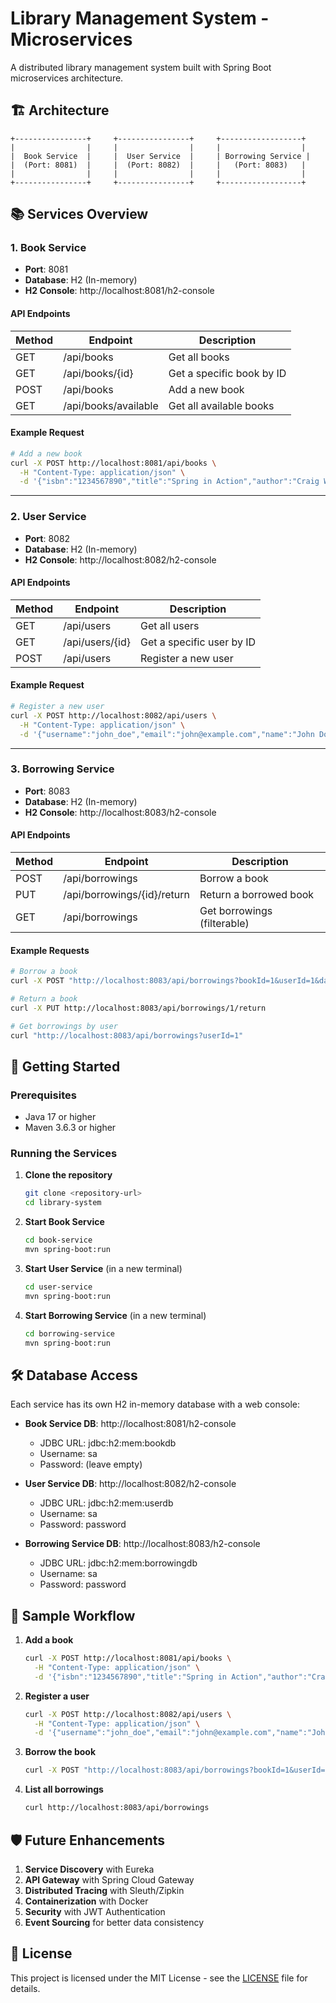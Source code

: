 # Library Management System - Microservices

A distributed library management system built with Spring Boot microservices architecture.

## 🏗️ Architecture

```
+----------------+     +----------------+     +------------------+
|                |     |                |     |                  |
|  Book Service  |     |  User Service  |     | Borrowing Service |
|  (Port: 8081)  |     |  (Port: 8082)  |     |   (Port: 8083)   |
|                |     |                |     |                  |
+----------------+     +----------------+     +------------------+
```

## 📚 Services Overview

### 1. Book Service
- **Port**: 8081
- **Database**: H2 (In-memory)
- **H2 Console**: http://localhost:8081/h2-console

#### API Endpoints

| Method | Endpoint              | Description                      |
|--------|-----------------------|----------------------------------|
| GET    | /api/books           | Get all books                   |
| GET    | /api/books/{id}      | Get a specific book by ID       |
| POST   | /api/books           | Add a new book                  |
| GET    | /api/books/available | Get all available books         |


#### Example Request
```bash
# Add a new book
curl -X POST http://localhost:8081/api/books \
  -H "Content-Type: application/json" \
  -d '{"isbn":"1234567890","title":"Spring in Action","author":"Craig Walls"}'
```

---

### 2. User Service
- **Port**: 8082
- **Database**: H2 (In-memory)
- **H2 Console**: http://localhost:8082/h2-console

#### API Endpoints

| Method | Endpoint            | Description                      |
|--------|---------------------|----------------------------------|
| GET    | /api/users          | Get all users                   |
| GET    | /api/users/{id}     | Get a specific user by ID       |
| POST   | /api/users          | Register a new user             |


#### Example Request
```bash
# Register a new user
curl -X POST http://localhost:8082/api/users \
  -H "Content-Type: application/json" \
  -d '{"username":"john_doe","email":"john@example.com","name":"John Doe"}'
```

---

### 3. Borrowing Service
- **Port**: 8083
- **Database**: H2 (In-memory)
- **H2 Console**: http://localhost:8083/h2-console

#### API Endpoints

| Method | Endpoint                     | Description                          |
|--------|------------------------------|--------------------------------------|
| POST   | /api/borrowings             | Borrow a book                       |
| PUT    | /api/borrowings/{id}/return | Return a borrowed book              |
| GET    | /api/borrowings             | Get borrowings (filterable)         |


#### Example Requests
```bash
# Borrow a book
curl -X POST "http://localhost:8083/api/borrowings?bookId=1&userId=1&days=14"

# Return a book
curl -X PUT http://localhost:8083/api/borrowings/1/return

# Get borrowings by user
curl "http://localhost:8083/api/borrowings?userId=1"
```

## 🚀 Getting Started

### Prerequisites
- Java 17 or higher
- Maven 3.6.3 or higher

### Running the Services

1. **Clone the repository**
   ```bash
   git clone <repository-url>
   cd library-system
   ```

2. **Start Book Service**
   ```bash
   cd book-service
   mvn spring-boot:run
   ```

3. **Start User Service** (in a new terminal)
   ```bash
   cd user-service
   mvn spring-boot:run
   ```

4. **Start Borrowing Service** (in a new terminal)
   ```bash
   cd borrowing-service
   mvn spring-boot:run
   ```

## 🛠️ Database Access

Each service has its own H2 in-memory database with a web console:
- **Book Service DB**: http://localhost:8081/h2-console
  - JDBC URL: jdbc:h2:mem:bookdb
  - Username: sa
  - Password: (leave empty)

- **User Service DB**: http://localhost:8082/h2-console
  - JDBC URL: jdbc:h2:mem:userdb
  - Username: sa
  - Password: password

- **Borrowing Service DB**: http://localhost:8083/h2-console
  - JDBC URL: jdbc:h2:mem:borrowingdb
  - Username: sa
  - Password: password

## 📝 Sample Workflow

1. **Add a book**
   ```bash
   curl -X POST http://localhost:8081/api/books \
     -H "Content-Type: application/json" \
     -d '{"isbn":"1234567890","title":"Spring in Action","author":"Craig Walls"}'
   ```

2. **Register a user**
   ```bash
   curl -X POST http://localhost:8082/api/users \
     -H "Content-Type: application/json" \
     -d '{"username":"john_doe","email":"john@example.com","name":"John Doe"}'
   ```

3. **Borrow the book**
   ```bash
   curl -X POST "http://localhost:8083/api/borrowings?bookId=1&userId=1&days=14"
   ```

4. **List all borrowings**
   ```bash
   curl http://localhost:8083/api/borrowings
   ```

## 🛡️ Future Enhancements

1. **Service Discovery** with Eureka
2. **API Gateway** with Spring Cloud Gateway
3. **Distributed Tracing** with Sleuth/Zipkin
4. **Containerization** with Docker
5. **Security** with JWT Authentication
6. **Event Sourcing** for better data consistency

## 📄 License

This project is licensed under the MIT License - see the [LICENSE](LICENSE) file for details.
